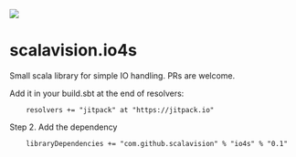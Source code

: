 [![](https://jitpack.io/v/scalavision/io4s.svg)](https://jitpack.io/#scalavision/io4s)

# scalavision.io4s
Small scala library for simple IO handling. PRs are welcome.

Add it in your build.sbt at the end of resolvers:

``` 
    resolvers += "jitpack" at "https://jitpack.io"
```        
    
Step 2. Add the dependency

```	
	libraryDependencies += "com.github.scalavision" % "io4s" % "0.1"	
```
